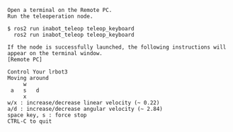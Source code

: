 
    Open a terminal on the Remote PC.
    Run the teleoperation node.

    $ ros2 run inabot_teleop teleop_keyboard
      ros2 run inabot_teleop teleop_keyboard

    If the node is successfully launched, the following instructions will appear on the terminal window.
    [Remote PC]

    Control Your lrbot3
    Moving around
         w
     a   s   d
         x
    w/x : increase/decrease linear velocity (~ 0.22)
    a/d : increase/decrease angular velocity (~ 2.84)
    space key, s : force stop
    CTRL-C to quit
